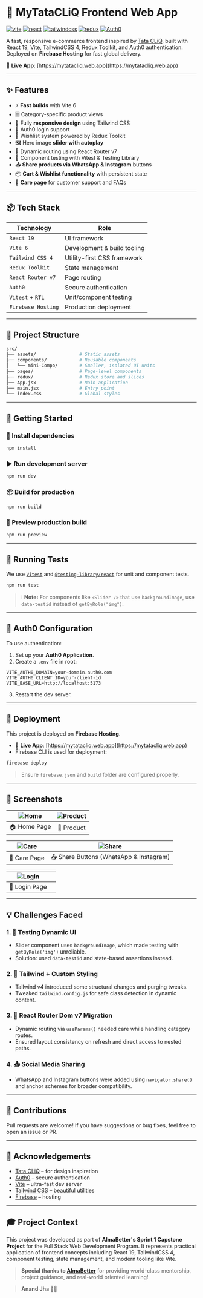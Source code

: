 # 🛒 MyTataCLiQ Frontend Web App

[![vite](https://img.shields.io/badge/Vite-6.x-blueviolet)](https://vitejs.dev/)
[![react](https://img.shields.io/badge/React-19.x-blue)](https://reactjs.org/)
[![tailwindcss](https://img.shields.io/badge/TailwindCSS-4.x-teal)](https://tailwindcss.com/)
[![redux](https://img.shields.io/badge/Redux--Toolkit-2.x-purple)](https://redux-toolkit.js.org/)
[![Auth0](https://img.shields.io/badge/Auth0-Auth-blue)](https://auth0.com/)


A fast, responsive e-commerce frontend inspired by [Tata CLiQ](https://www.tatacliq.com), built with React 19, Vite, TailwindCSS 4, Redux Toolkit, and Auth0 authentication. Deployed on **Firebase Hosting** for fast global delivery.

🔗 **Live App**: [https://mytatacliq.web.app](https://mytatacliq.web.app)

---

## ✨ Features

- ⚡ **Fast builds** with Vite 6
- 🗏️ Category-specific product views
- 🎨 Fully **responsive design** using Tailwind CSS
- 🔐 Auth0 login support
- 💖 Wishlist system powered by Redux Toolkit
- 🖼️ Hero image **slider with autoplay**
- 🔄 Dynamic routing using React Router v7
- 🔬 Component testing with Vitest & Testing Library
- 📤 **Share products via WhatsApp & Instagram** buttons
- 📦 **Cart & Wishlist functionality** with persistent state
- 📘 **Care page** for customer support and FAQs

---

## 📦 Tech Stack

| Technology        | Role                                 |
|-------------------|--------------------------------------|
| `React 19`        | UI framework                         |
| `Vite 6`          | Development & build tooling          |
| `Tailwind CSS 4`  | Utility-first CSS framework          |
| `Redux Toolkit`   | State management                     |
| `React Router v7` | Page routing                         |
| `Auth0`           | Secure authentication                |
| `Vitest` + `RTL`  | Unit/component testing               |
| `Firebase Hosting`| Production deployment                |

---

## 📂 Project Structure

```bash
src/
├── assets/                # Static assets
├── components/            # Reusable components
│   └── mini-Compo/        # Smaller, isolated UI units
├── pages/                 # Page-level components
├── redux/                 # Redux store and slices
├── App.jsx                # Main application
├── main.jsx               # Entry point
└── index.css              # Global styles
```

---

## 💠 Getting Started

### 🔧 Install dependencies

```bash
npm install
```

### ▶️ Run development server

```bash
npm run dev
```

### 📦 Build for production

```bash
npm run build
```

### 👀 Preview production build

```bash
npm run preview
```

---

## 🧪 Running Tests

We use [`Vitest`](https://vitest.dev) and [`@testing-library/react`](https://testing-library.com/react) for unit and component tests.

```bash
npm run test
```

> ℹ️ **Note:** For components like `<Slider />` that use `backgroundImage`, use `data-testid` instead of `getByRole("img")`.

---

## 🔐 Auth0 Configuration

To use authentication:

1. Set up your **Auth0 Application**.
2. Create a `.env` file in root:

```env
VITE_AUTH0_DOMAIN=your-domain.auth0.com
VITE_AUTH0_CLIENT_ID=your-client-id
VITE_BASE_URL=http://localhost:5173
```

3. Restart the dev server.

---

## 🚀 Deployment

This project is deployed on **Firebase Hosting**.

- 🔗 **Live App**: [https://mytatacliq.web.app](https://mytatacliq.web.app)
- Firebase CLI is used for deployment:

```bash
firebase deploy
```

> Ensure `firebase.json` and `build` folder are configured properly.

---

## 📸 Screenshots

<div align="center">

| ![Home](public/Home_img.png) | ![Product](public/Product_img.png) |
|:--:|:--:|
| 🏠 Home Page | 🧾 Product |



| ![Care](public/Care_img.png) | ![Share](public/Share_Img.png) |
|:--:|:--:|
| 💬 Care Page | 📤 Share Buttons (WhatsApp & Instagram) |

| ![Login](public/Login.png) |  |
|:--:|:--:|
| 🔐 Login Page |  |

</div>

---

## 💡 Challenges Faced

### 1. 🧪 Testing Dynamic UI
- Slider component uses `backgroundImage`, which made testing with `getByRole('img')` unreliable.
- Solution: used `data-testid` and state-based assertions instead.

### 2. 🧹 Tailwind + Custom Styling
- Tailwind v4 introduced some structural changes and purging tweaks.
- Tweaked `tailwind.config.js` for safe class detection in dynamic content.

### 3. 🔄 React Router Dom v7 Migration
- Dynamic routing via `useParams()` needed care while handling category routes.
- Ensured layout consistency on refresh and direct access to nested paths.

### 4. 📤 Social Media Sharing
- WhatsApp and Instagram buttons were added using `navigator.share()` and anchor schemes for broader compatibility.

---

## 🙌 Contributions

Pull requests are welcome! If you have suggestions or bug fixes, feel free to open an issue or PR.


---

## 🤝 Acknowledgements

- [Tata CLiQ](https://www.tatacliq.com) – for design inspiration
- [Auth0](https://auth0.com) – secure authentication
- [Vite](https://vitejs.dev) – ultra-fast dev server
- [Tailwind CSS](https://tailwindcss.com) – beautiful utilities
- [Firebase](https://firebase.google.com) – hosting 

---

## 🎓 Project Context

This project was developed as part of **AlmaBetter's Sprint 1 Capstone Project** for the Full Stack Web Development Program. It represents practical application of frontend concepts including React 19, TailwindCSS 4, component testing, state management, and modern tooling like Vite.

> **Special thanks to [AlmaBetter](https://almabetter.com)** for providing world-class mentorship, project guidance, and real-world oriented learning!

> **Anand Jha 💖🌿**

